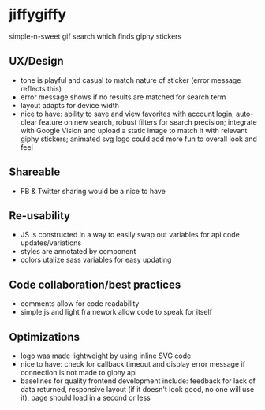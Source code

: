 # jiffygiffy
simple-n-sweet gif search which finds giphy stickers
  
## UX/Design
* tone is playful and casual to match nature of sticker (error message reflects this)
* error message shows if no results are matched for search term
* layout adapts for device width
* nice to have: ability to save and view favorites with account login, auto-clear feature on new search, robust filters for search precision; integrate with Google Vision and upload a static image to match it with relevant giphy stickers; animated svg logo could add more fun to overall look and feel

## Shareable
* FB & Twitter sharing would be a nice to have

## Re-usability
* JS is constructed in a way to easily swap out variables for api code updates/variations
* styles are annotated by component
* colors utalize sass variables for easy updating

## Code collaboration/best practices
* comments allow for code readability
* simple js and light framework allow code to speak for itself 

## Optimizations
* logo was made lightweight by using inline SVG code
* nice to have: check for callback timeout and display error message if connection is not made to giphy api
* baselines for quality frontend development include: feedback for lack of data returned, responsive layout (if it doesn't look good, no one will use it), page should load in a second or less
